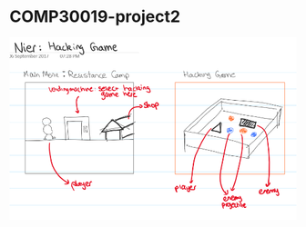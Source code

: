 # COMP30019-project2

![alt text](https://github.com/dezzy001/COMP30019-project2/blob/master/ApplicationFrameHost_2017-09-06_19-45-48.png)
